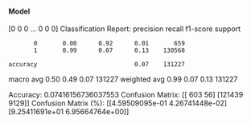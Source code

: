 #### Model
[0 0 0 ... 0 0 0]
Classification Report:
              precision    recall  f1-score   support

           0       0.00      0.92      0.01       659
           1       0.99      0.07      0.13    130568

    accuracy                           0.07    131227
   macro avg       0.50      0.49      0.07    131227
weighted avg       0.99      0.07      0.13    131227

Accuracy: 0.07416156736037553
Confusion Matrix:
[[   603     56]
 [121439   9129]]
Confusion Matrix (%):
[[4.59509095e-01 4.26741448e-02]
 [9.25411691e+01 6.95664764e+00]]
